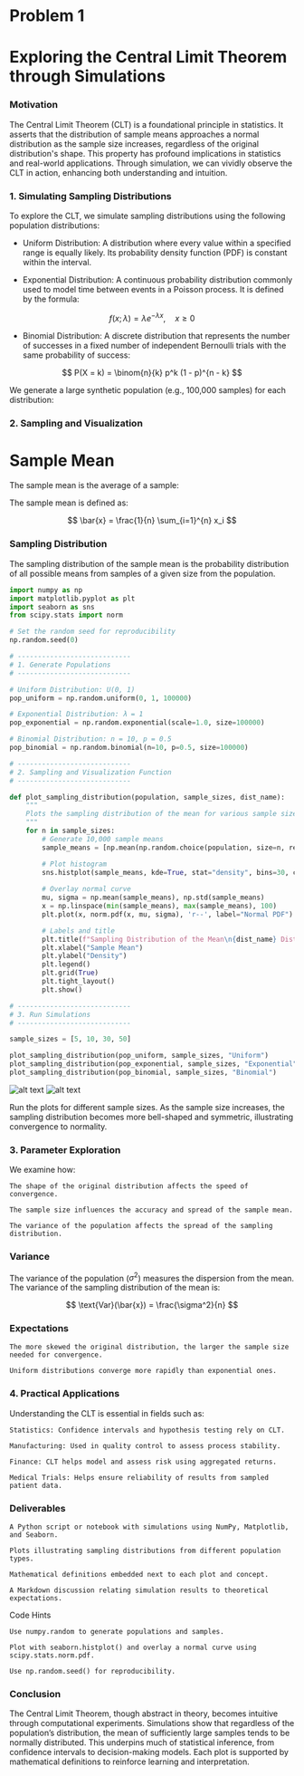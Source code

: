 # Problem 1

# Exploring the Central Limit Theorem through Simulations

### Motivation

The Central Limit Theorem (CLT) is a foundational principle in statistics. It asserts that the distribution of sample means approaches a normal distribution as the sample size increases, regardless of the original distribution's shape. This property has profound implications in statistics and real-world applications. Through simulation, we can vividly observe the CLT in action, enhancing both understanding and intuition.

### 1. Simulating Sampling Distributions

To explore the CLT, we simulate sampling distributions using the following population distributions:

- Uniform Distribution: A distribution where every value within a specified range is equally likely. Its probability density function (PDF) is constant within the interval.

- Exponential Distribution: A continuous probability distribution commonly used to model time between events in a Poisson process. It is defined by the formula:
   
$$
f(x; \lambda) = \lambda e^{-\lambda x}, \quad x \geq 0
$$
- Binomial Distribution: A discrete distribution that represents the number of successes in a fixed number of independent Bernoulli trials with the same probability of success:

$$
P(X = k) = \binom{n}{k} p^k (1 - p)^{n - k}
$$

We generate a large synthetic population (e.g., 100,000 samples) for each distribution:


### 2. Sampling and Visualization
# Sample Mean

The sample mean is the average of a sample:

The sample mean is defined as:

$$
\bar{x} = \frac{1}{n} \sum_{i=1}^{n} x_i
$$

### Sampling Distribution

The sampling distribution of the sample mean is the probability distribution of all possible means from samples of a given size from the population.

```python
import numpy as np
import matplotlib.pyplot as plt
import seaborn as sns
from scipy.stats import norm

# Set the random seed for reproducibility
np.random.seed(0)

# ----------------------------
# 1. Generate Populations
# ----------------------------

# Uniform Distribution: U(0, 1)
pop_uniform = np.random.uniform(0, 1, 100000)

# Exponential Distribution: λ = 1
pop_exponential = np.random.exponential(scale=1.0, size=100000)

# Binomial Distribution: n = 10, p = 0.5
pop_binomial = np.random.binomial(n=10, p=0.5, size=100000)

# ----------------------------
# 2. Sampling and Visualization Function
# ----------------------------

def plot_sampling_distribution(population, sample_sizes, dist_name):
    """
    Plots the sampling distribution of the mean for various sample sizes.
    """
    for n in sample_sizes:
        # Generate 10,000 sample means
        sample_means = [np.mean(np.random.choice(population, size=n, replace=False)) for _ in range(10000)]

        # Plot histogram
        sns.histplot(sample_means, kde=True, stat="density", bins=30, color="skyblue", label=f"Sample size = {n}")
        
        # Overlay normal curve
        mu, sigma = np.mean(sample_means), np.std(sample_means)
        x = np.linspace(min(sample_means), max(sample_means), 100)
        plt.plot(x, norm.pdf(x, mu, sigma), 'r--', label="Normal PDF")

        # Labels and title
        plt.title(f"Sampling Distribution of the Mean\n{dist_name} Distribution (n = {n})")
        plt.xlabel("Sample Mean")
        plt.ylabel("Density")
        plt.legend()
        plt.grid(True)
        plt.tight_layout()
        plt.show()

# ----------------------------
# 3. Run Simulations
# ----------------------------

sample_sizes = [5, 10, 30, 50]

plot_sampling_distribution(pop_uniform, sample_sizes, "Uniform")
plot_sampling_distribution(pop_exponential, sample_sizes, "Exponential")
plot_sampling_distribution(pop_binomial, sample_sizes, "Binomial")
```

![alt text](Untitled.png)
![alt text](Untitled-1.png)

Run the plots for different sample sizes.
As the sample size increases, the sampling distribution becomes more bell-shaped and symmetric, illustrating convergence to normality.

### 3. Parameter Exploration

We examine how:

    The shape of the original distribution affects the speed of convergence.

    The sample size influences the accuracy and spread of the sample mean.

    The variance of the population affects the spread of the sampling distribution.

### Variance

The variance of the population ($\sigma^2$) measures the dispersion from the mean. The variance of the sampling distribution of the mean is:

$$
\text{Var}(\bar{x}) = \frac{\sigma^2}{n}
$$

### Expectations

    The more skewed the original distribution, the larger the sample size needed for convergence.

    Uniform distributions converge more rapidly than exponential ones.

### 4. Practical Applications

Understanding the CLT is essential in fields such as:

    Statistics: Confidence intervals and hypothesis testing rely on CLT.

    Manufacturing: Used in quality control to assess process stability.

    Finance: CLT helps model and assess risk using aggregated returns.

    Medical Trials: Helps ensure reliability of results from sampled patient data.

### Deliverables

    A Python script or notebook with simulations using NumPy, Matplotlib, and Seaborn.

    Plots illustrating sampling distributions from different population types.

    Mathematical definitions embedded next to each plot and concept.

    A Markdown discussion relating simulation results to theoretical expectations.

Code Hints

    Use numpy.random to generate populations and samples.

    Plot with seaborn.histplot() and overlay a normal curve using scipy.stats.norm.pdf.

    Use np.random.seed() for reproducibility.

### Conclusion

The Central Limit Theorem, though abstract in theory, becomes intuitive through computational experiments. Simulations show that regardless of the population’s distribution, the mean of sufficiently large samples tends to be normally distributed. This underpins much of statistical inference, from confidence intervals to decision-making models. Each plot is supported by mathematical definitions to reinforce learning and interpretation.
